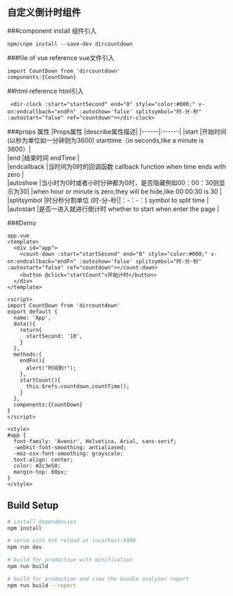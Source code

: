 ## 自定义倒计时组件

###component install 组件引入
```
npm/cnpm install --save-dev dircountdown
```
###file of vue reference vue文件引入
```
import CountDown from 'dircountdown'
components:{CountDown}
```
##html reference       html引入
```
 <dir-clock :start="startSecond" end="0" style="color:#000;" v-on:endcallback="endFn" :autoshow='false' splitsymbol="时-分-秒" :autostart="false" ref="countdown"></dir-clock>
```
###props 属性
|Props属性    |describe属性描述|
|------|:------|
|start        |开始时间(以秒为单位如一分钟则为3600) starttime（in seconds,like a minute is 3600）|  
|end          |结束时间 endTime                                                                |   
|endcallback  |当时间为0时的回调函数   callback function when time ends with zero           |       
|autoshow     |当小时为0时或者小时分钟都为0时，是否隐藏例如00：00：30则显示为30|
             |when hour or minute is zero,they will be hide,like 00:00:30 is 30    |             
|splitsymbol  |时分秒分割单位 (时-分-秒||：-：-：)       symbol to split time   |                   
|autostart    |是否一进入就进行倒计时     whether to start when enter the page   |                 

###Demo
```
app.vue
<template>
  <div id="app">
    <count-down :start="startSecond" end="0" style="color:#000;" v-on:endcallback="endFn" :autoshow='false' splitsymbol="时-分-秒" :autostart="false" ref="countdown"></count-down>
    <button @click="startCount">开始计时</button>
  </div>
</template>

<script>
import CountDown from 'dircountdown'
export default {
  name: 'App',
  data(){
    return{
      startSecond: '10',
    }
  },
  methods:{
    endFn(){
      alert("时间到!");
    },
    startCount(){
      this.$refs.countdown.countTime();
    }
  },
  components:{CountDown}
}
</script>

<style>
#app {
  font-family: 'Avenir', Helvetica, Arial, sans-serif;
  -webkit-font-smoothing: antialiased;
  -moz-osx-font-smoothing: grayscale;
  text-align: center;
  color: #2c3e50;
  margin-top: 60px;
}
</style>
```
## Build Setup

``` bash
# install dependencies
npm install

# serve with hot reload at localhost:8080
npm run dev

# build for production with minification
npm run build

# build for production and view the bundle analyzer report
npm run build --report
```



